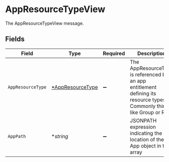 # AppResourceTypeView

The AppResourceTypeView message.


## Fields

| Field                                                                                                                    | Type                                                                                                                     | Required                                                                                                                 | Description                                                                                                              |
| ------------------------------------------------------------------------------------------------------------------------ | ------------------------------------------------------------------------------------------------------------------------ | ------------------------------------------------------------------------------------------------------------------------ | ------------------------------------------------------------------------------------------------------------------------ |
| `AppResourceType`                                                                                                        | [*AppResourceType](../../models/shared/appresourcetype.md)                                                               | :heavy_minus_sign:                                                                                                       | The AppResourceType is referenced by an app entitlement defining its resource types. Commonly things like Group or Role. |
| `AppPath`                                                                                                                | **string*                                                                                                                | :heavy_minus_sign:                                                                                                       | JSONPATH expression indicating the location of the App object in the  array                                              |